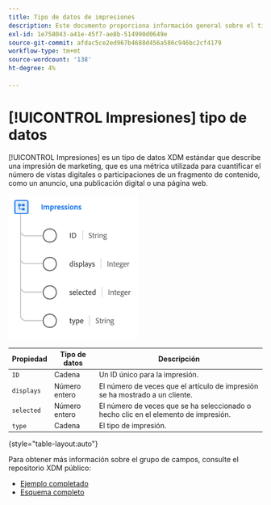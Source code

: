 ```yaml
---
title: Tipo de datos de impresiones
description: Este documento proporciona información general sobre el tipo de datos XDM Impresiones.
exl-id: 1e758043-a41e-45f7-ae8b-514990d0649e
source-git-commit: afdac5ce2ed967b4688d456a586c946bc2cf4179
workflow-type: tm+mt
source-wordcount: '138'
ht-degree: 4%

---
```


# [!UICONTROL Impresiones] tipo de datos

[!UICONTROL Impresiones] es un tipo de datos XDM estándar que describe una impresión de marketing, que es una métrica utilizada para cuantificar el número de vistas digitales o participaciones de un fragmento de contenido, como un anuncio, una publicación digital o una página web.

![](../images/data-types/impressions.png)

| Propiedad | Tipo de datos | Descripción |
| --- | --- | --- |
| `ID` | Cadena | Un ID único para la impresión. |
| `displays` | Número entero | El número de veces que el artículo de impresión se ha mostrado a un cliente. |
| `selected` | Número entero | El número de veces que se ha seleccionado o hecho clic en el elemento de impresión. |
| `type` | Cadena | El tipo de impresión. |

{style="table-layout:auto"}

Para obtener más información sobre el grupo de campos, consulte el repositorio XDM público:

* [Ejemplo completado](https://github.com/adobe/xdm/blob/master/components/datatypes/industry-verticals/impressions.example.1.json)
* [Esquema completo](https://github.com/adobe/xdm/blob/master/components/datatypes/industry-verticals/impressions.schema.json)
